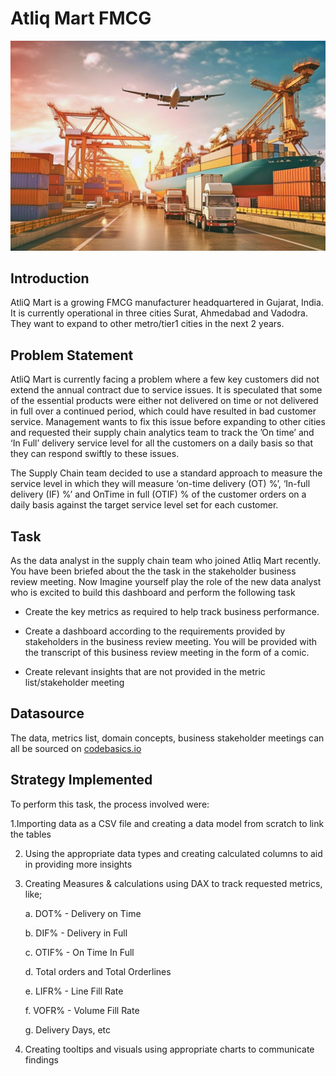 # Atliq Mart FMCG
![Atliq Mart](https://github.com/Ben-Joan/Atliq-Mart-FMCG/blob/main/Img/AdobeStock_604881201-scaled.jpeg)

## Introduction
AtliQ Mart is a growing FMCG manufacturer headquartered in Gujarat, India. It is currently operational in three cities Surat, Ahmedabad and Vadodra. They want to expand to other metro/tier1 cities in the next 2 years.

## Problem Statement
AtliQ Mart is currently facing a problem where a few key customers did not extend the annual contract due to service issues. It is speculated that some of the essential products were either not delivered on time or not delivered in full over a continued period, which could have resulted in bad customer service. Management wants to fix this issue before expanding to other cities and requested their supply chain analytics team to track the ’On time’ and ‘In Full’ delivery service level for all the customers on a daily basis so that they can respond swiftly to these issues.

The Supply Chain team decided to use a standard approach to measure the service level in which they will measure ‘on-time delivery (OT) %’, ‘In-full delivery (IF) %’ and OnTime in full (OTIF) % of the customer orders on a daily basis against the target service level set for each customer.

## Task  
As the data analyst in the supply chain team who joined Atliq Mart recently. You have been briefed about the the task in the stakeholder business review meeting. Now Imagine yourself play the role of the new data analyst who is excited to build this dashboard and perform the following task

- Create the key metrics as required to help track business performance.

- Create a dashboard according to the requirements provided by stakeholders in the business review meeting. You will be provided with the transcript of this business review meeting in the form of a comic.

 - Create relevant insights that are not provided in the metric list/stakeholder meeting
 
## **Datasource**
The data, metrics list, domain concepts, business stakeholder meetings can all be sourced on [codebasics.io](https://codebasics.io/event/codebasics-resume-project-challenge)

## Strategy Implemented
To perform this task, the process involved were:

1.Importing data as a CSV file and creating a data model from scratch to link the tables 

2. Using the appropriate data types and creating calculated columns to aid in providing more insights

3. Creating Measures & calculations using DAX to track requested metrics, like;

    a. DOT% - Delivery on Time
    
    b. DIF% - Delivery in Full
    
    c. OTIF% - On Time In Full
    
    d. Total orders and Total Orderlines
    
    e. LIFR% - Line Fill Rate
    
    f. VOFR% - Volume Fill Rate
    
    g. Delivery Days, etc
    
 4. Creating tooltips and visuals using appropriate charts to communicate findings


<!-- ## **Insights** -- >
<!-- [![Power_BI REPORT](https://img.shields.io/badge/Power_BI_REPORT-F2C811?style=for-the-badge&logo=powerbi&logoColor=black)](https://app.powerbi.com/view?r=eyJrIjoiNmNmOTk1NTgtYWQ4OS00OWNkLWJiMDAtNmMxM2ZlNjNiNmVmIiwidCI6IjI5NzJkZWU0LWM2YjQtNDZiNy05NDQwLTk4ZDdiNWU5YWY5MiJ9&pageName=ReportSection51bf5bebe37e695fb7b0)

click to view power BI dashboard -->
